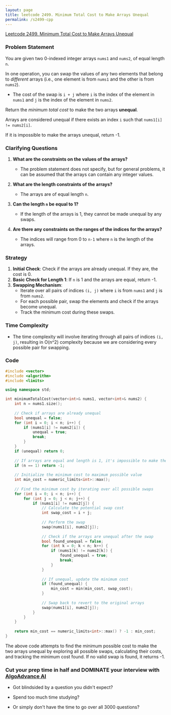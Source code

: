 ```yaml
---
layout: page
title: leetcode 2499. Minimum Total Cost to Make Arrays Unequal
permalink: /s2499-cpp
---
```

[Leetcode 2499. Minimum Total Cost to Make Arrays Unequal](https://algoadvance.github.io/algoadvance/l2499)
### Problem Statement

You are given two 0-indexed integer arrays `nums1` and `nums2`, of equal length `n`.

In one operation, you can swap the values of any two elements that belong to *different* arrays (i.e., one element is from `nums1` and the other is from `nums2`).

- The cost of the swap is `i + j` where `i` is the index of the element in `nums1` and `j` is the index of the element in `nums2`.

Return the *minimum total cost* to make the two arrays **unequal**. 

Arrays are considered unequal if there exists an index `i` such that `nums1[i] != nums2[i]`.

If it is impossible to make the arrays unequal, return -1.

### Clarifying Questions

1. **What are the constraints on the values of the arrays?**
   - The problem statement does not specify, but for general problems, it can be assumed that the arrays can contain any integer values.

2. **What are the length constraints of the arrays?**
   - The arrays are of equal length `n`.

3. **Can the length `n` be equal to 1?**
   - If the length of the arrays is 1, they cannot be made unequal by any swaps.

4. **Are there any constraints on the ranges of the indices for the arrays?**
   - The indices will range from 0 to `n-1` where `n` is the length of the arrays.

### Strategy

1. **Initial Check**: Check if the arrays are already unequal. If they are, the cost is 0.
2. **Basic Check for Length 1**: If `n` is 1 and the arrays are equal, return -1.
3. **Swapping Mechanism**:
   - Iterate over all pairs of indices `(i, j)` where `i` is from `nums1` and `j` is from `nums2`.
   - For each possible pair, swap the elements and check if the arrays become unequal.
   - Track the minimum cost during these swaps.

### Time Complexity

- The time complexity will involve iterating through all pairs of indices `(i, j)`, resulting in O(n^2) complexity because we are considering every possible pair for swapping.

### Code

```cpp
#include <vector>
#include <algorithm>
#include <limits>

using namespace std;

int minimumTotalCost(vector<int>& nums1, vector<int>& nums2) {
    int n = nums1.size();
    
    // Check if arrays are already unequal
    bool unequal = false;
    for (int i = 0; i < n; i++) {
        if (nums1[i] != nums2[i]) {
            unequal = true;
            break;
        }
    }
    if (unequal) return 0;
    
    // If arrays are equal and length is 1, it's impossible to make them unequal
    if (n == 1) return -1;
    
    // Initialize the minimum cost to maximum possible value
    int min_cost = numeric_limits<int>::max();
    
    // Find the minimum cost by iterating over all possible swaps
    for (int i = 0; i < n; i++) {
        for (int j = 0; j < n; j++) {
            if (nums1[i] != nums2[j]) {
                // Calculate the potential swap cost
                int swap_cost = i + j;
                
                // Perform the swap
                swap(nums1[i], nums2[j]);
                
                // Check if the arrays are unequal after the swap
                bool found_unequal = false;
                for (int k = 0; k < n; k++) {
                    if (nums1[k] != nums2[k]) {
                        found_unequal = true;
                        break;
                    }
                }
                
                // If unequal, update the minimum cost
                if (found_unequal) {
                    min_cost = min(min_cost, swap_cost);
                }
                
                // Swap back to revert to the original arrays
                swap(nums1[i], nums2[j]);
            }
        }
    }
    
    return min_cost == numeric_limits<int>::max() ? -1 : min_cost;
}
```

The above code attempts to find the minimum possible cost to make the two arrays unequal by exploring all possible swaps, calculating their costs, and tracking the minimum cost found. If no valid swap is found, it returns -1.


### Cut your prep time in half and DOMINATE your interview with [AlgoAdvance AI](https://algoAdvance.com)

- Got blindsided by a question you didn't expect?

- Spend too much time studying?

- Or simply don't have the time to go over all 3000 questions?

